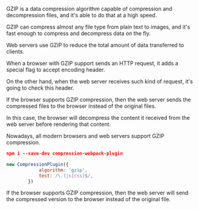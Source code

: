 
GZIP is a data compression algorithm capable of compression and decompression files, and it's able to do that at a high speed.

GZIP can compress almost any file type from plain text to images, and it's fast enough to compress and decompress data on the fly.

Web servers use GZIP to reduce the total amount of data transferred to clients.

When a browser with GZIP support sends an HTTP request, it adds a special flag to accept encoding header.

On the other hand, when the web server receives such kind of request, it's going to check this header.

If the browser supports GZIP compression, then the web server sends the compressed files to the browser instead of the original files.

In this case, the browser will decompress the content it received from the web server before rendering that content.

Nowadays, all modern browsers and web servers support GZIP compression.

```json
npm i --save-dev compression-webpack-plugin
```

```js
new CompressionPlugin({
            algorithm: 'gzip',
            test: /\.(js|css)$/,
        })
```

If the browser supports GZIP compression, then the web server will send the compressed version to the browser instead of the original file.